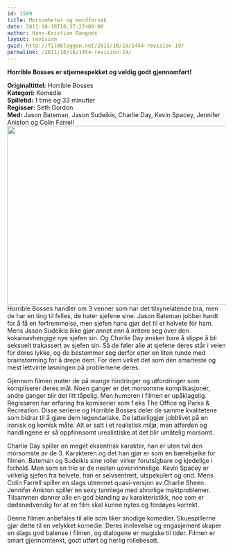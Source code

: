 ```yaml
---
id: 1509
title: Morsomheter og mordforsøk
date: 2011-10-18T16:37:27+00:00
author: Hans-Kristian Rangnes
layout: revision
guid: http://filmbloggen.net/2011/10/18/1454-revision-19/
permalink: /2011/10/18/1454-revision-19/
---
```

**Horrible Bosses er stjernespekket og veldig godt gjennomført!**<!--more-->

**Originaltittel:** Horrible Bosses  
**Kategori:** Komedie  
**Spilletid:** 1 time og 33 minutter  
**Regissør:** Seth Gordon  
**Med:** Jason Bateman, Jason Sudeikis, Charlie Day, Kevin Spacey, Jennifer Aniston og Colin Farrell  
<a href="http://filmbloggen.net/2011/10/18/morsomheter-og-mordforsok/horrible-bosses/" rel="attachment wp-att-1507"><img class="alignnone size-large wp-image-1507" src="http://filmbloggen.net/wp-content/uploads//2011/10/jkfjqyd33-620x413.jpg" alt="" width="620" height="413" /></a>  
Horrible Bosses handler om 3 venner som har det tilsynelatende bra, men de har en ting til felles, de hater sjefene sine. Jason Bateman jobber hardt for å få en forfremmelse, men sjefen hans gjør det til et helvete for ham. Mens Jason Sudeikis ikke gjør annet enn å irritere seg over den kokainavhengige nye sjefen sin. Og Charlie Day ønsker bare å slippe å bli seksuelt trakassert av sjefen sin. Så de føler alle at sjefene deres står i veien for deres lykke, og de bestemmer seg derfor etter en liten runde med brainstorming for å drepe dem. For dem virket det som den smarteste og mest lettvinte løsningen på problemene deres.

Gjennom filmen møter de på mange hindringer og utfordringer som kompliserer deres mål. Noen ganger er det morsomme komplikasjoner, andre ganger blir det litt tåpelig. Men humoren i filmen er upåklagelig. Regissøren har erfaring fra komiserier som f.eks The Office og Parks & Recreation. Disse seriene og Horrible Bosses deler de samme kvalitetene som bidrar til å gjøre dem legendariske. De latterliggjør jobblivet på en ironisk og komisk måte. Alt er satt i et realistisk miljø, men atferden og handlingene er så oppfinnsomt urealistiske at det blir umåtelig morsomt.

Charlie Day spiller en meget eksentrisk karakter, han er uten tvil den morsomste av de 3. Karakteren og det han gjør er som en bærebjelke for filmen. Bateman og Sudeikis sine roller virker forutsigbare og kjedelige i forhold. Men som en trio er de nesten uovervinnelige. Kevin Spacey er virkelig sjefen fra helvete, han er selvsentrert, utspekulert og ond. Mens Colin Farrell spiller en slags utemmet quasi-versjon av Charlie Sheen. Jennifer Aniston spiller en sexy tannlege med alvorlige maktproblemer. Tilsammen danner alle en god blanding av karakteristikk, noe som er dødsnødvendig for at en film skal kunne nytes og fordøyes korrekt.

Denne filmen anbefales til alle som liker snodige komedier. Skuespillerne gjør dette til en velykket komedie. Deres innlevelse og engasjement skaper en slags god balense i filmen, og dialogene er magiske til tider. Filmen er smart gjennomtenkt, godt utført og herlig rollebesatt.